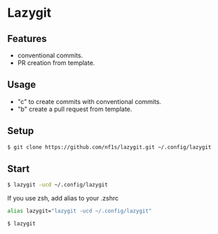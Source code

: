 # Lazygit

## Features

- conventional commits.
- PR creation from template.

## Usage

- "c" to create commits with conventional commits.
- "b" create a pull request from template.

## Setup

```bash
$ git clone https://github.com/nf1s/lazygit.git ~/.config/lazygit
```

## Start

```bash
$ lazygit -ucd ~/.config/lazygit
```

If you use zsh, add alias to your .zshrc

```bash
alias lazygit="lazygit -ucd ~/.config/lazygit"
```

```bash
$ lazygit
```
